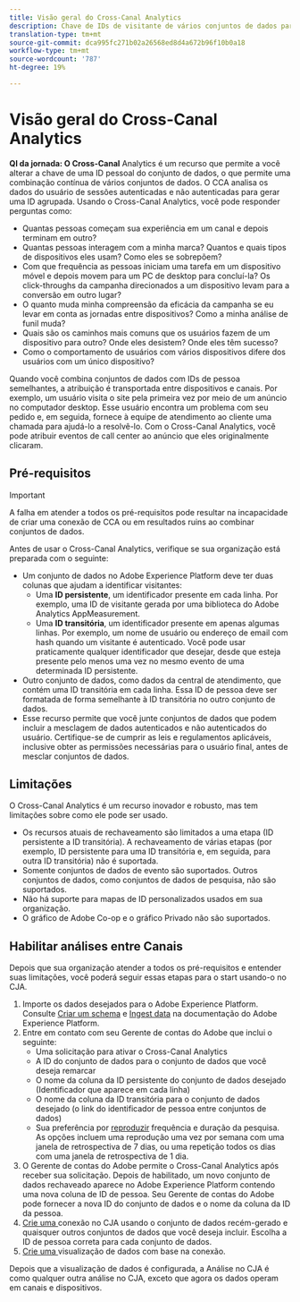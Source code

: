```yaml
---
title: Visão geral do Cross-Canal Analytics
description: Chave de IDs de visitante de vários conjuntos de dados para unir visitantes.
translation-type: tm+mt
source-git-commit: dca995fc271b02a26568ed8d4a672b96f10b0a18
workflow-type: tm+mt
source-wordcount: '787'
ht-degree: 19%

---
```



# Visão geral do Cross-Canal Analytics

**QI da jornada: O Cross-Canal** Analytics é um recurso que permite a você alterar a chave de uma ID pessoal do conjunto de dados, o que permite uma combinação contínua de vários conjuntos de dados. O CCA analisa os dados do usuário de sessões autenticadas e não autenticadas para gerar uma ID agrupada. Usando o Cross-Canal Analytics, você pode responder perguntas como:

* Quantas pessoas começam sua experiência em um canal e depois terminam em outro?
* Quantas pessoas interagem com a minha marca? Quantos e quais tipos de dispositivos eles usam? Como eles se sobrepõem?
* Com que frequência as pessoas iniciam uma tarefa em um dispositivo móvel e depois movem para um PC de desktop para concluí-la? Os click-throughs da campanha direcionados a um dispositivo levam para a conversão em outro lugar?
* O quanto muda minha compreensão da eficácia da campanha se eu levar em conta as jornadas entre dispositivos? Como a minha análise de funil muda?
* Quais são os caminhos mais comuns que os usuários fazem de um dispositivo para outro? Onde eles desistem? Onde eles têm sucesso?
* Como o comportamento de usuários com vários dispositivos difere dos usuários com um único dispositivo?

Quando você combina conjuntos de dados com IDs de pessoa semelhantes, a atribuição é transportada entre dispositivos e canais. Por exemplo, um usuário visita o site pela primeira vez por meio de um anúncio no computador desktop. Esse usuário encontra um problema com seu pedido e, em seguida, fornece à equipe de atendimento ao cliente uma chamada para ajudá-lo a resolvê-lo. Com o Cross-Canal Analytics, você pode atribuir eventos de call center ao anúncio que eles originalmente clicaram.

## Pré-requisitos

>[!IMPORTANT]
>
>A falha em atender a todos os pré-requisitos pode resultar na incapacidade de criar uma conexão de CCA ou em resultados ruins ao combinar conjuntos de dados.

Antes de usar o Cross-Canal Analytics, verifique se sua organização está preparada com o seguinte:

* Um conjunto de dados no Adobe Experience Platform deve ter duas colunas que ajudam a identificar visitantes:
   * Uma **ID persistente**, um identificador presente em cada linha. Por exemplo, uma ID de visitante gerada por uma biblioteca do Adobe Analytics AppMeasurement.
   * Uma **ID transitória**, um identificador presente em apenas algumas linhas. Por exemplo, um nome de usuário ou endereço de email com hash quando um visitante é autenticado. Você pode usar praticamente qualquer identificador que desejar, desde que esteja presente pelo menos uma vez no mesmo evento de uma determinada ID persistente.
* Outro conjunto de dados, como dados da central de atendimento, que contém uma ID transitória em cada linha. Essa ID de pessoa deve ser formatada de forma semelhante à ID transitória no outro conjunto de dados.
* Esse recurso permite que você junte conjuntos de dados que podem incluir a mesclagem de dados autenticados e não autenticados do usuário. Certifique-se de cumprir as leis e regulamentos aplicáveis, inclusive obter as permissões necessárias para o usuário final, antes de mesclar conjuntos de dados.

## Limitações

O Cross-Canal Analytics é um recurso inovador e robusto, mas tem limitações sobre como ele pode ser usado.

* Os recursos atuais de rechaveamento são limitados a uma etapa (ID persistente a ID transitória). A rechaveamento de várias etapas (por exemplo, ID persistente para uma ID transitória e, em seguida, para outra ID transitória) não é suportada.
* Somente conjuntos de dados de evento são suportados. Outros conjuntos de dados, como conjuntos de dados de pesquisa, não são suportados.
* Não há suporte para mapas de ID personalizados usados em sua organização.
* O gráfico de Adobe Co-op e o gráfico Privado não são suportados.

## Habilitar análises entre Canais

Depois que sua organização atender a todos os pré-requisitos e entender suas limitações, você poderá seguir essas etapas para o start usando-o no CJA.

1. Importe os dados desejados para o Adobe Experience Platform. Consulte [Criar um schema](https://docs.adobe.com/content/help/pt-BR/experience-platform/xdm/tutorials/create-schema-ui.html) e [Ingest data](https://docs.adobe.com/content/help/pt-BR/experience-platform/ingestion/home.html) na documentação do Adobe Experience Platform.
1. Entre em contato com seu Gerente de contas do Adobe que inclui o seguinte:
   * Uma solicitação para ativar o Cross-Canal Analytics
   * A ID do conjunto de dados para o conjunto de dados que você deseja remarcar
   * O nome da coluna da ID persistente do conjunto de dados desejado (Identificador que aparece em cada linha)
   * O nome da coluna da ID transitória para o conjunto de dados desejado (o link do identificador de pessoa entre conjuntos de dados)
   * Sua preferência por [reproduzir](replay.md) frequência e duração da pesquisa. As opções incluem uma reprodução uma vez por semana com uma janela de retrospectiva de 7 dias, ou uma repetição todos os dias com uma janela de retrospectiva de 1 dia.
1. O Gerente de contas do Adobe permite o Cross-Canal Analytics após receber sua solicitação. Depois de habilitado, um novo conjunto de dados rechaveado aparece no Adobe Experience Platform contendo uma nova coluna de ID de pessoa. Seu Gerente de contas do Adobe pode fornecer a nova ID do conjunto de dados e o nome da coluna da ID da pessoa.
1. [Crie uma ](../create-connection.md) conexão no CJA usando o conjunto de dados recém-gerado e quaisquer outros conjuntos de dados que você deseja incluir. Escolha a ID de pessoa correta para cada conjunto de dados.
1. [Crie uma ](/help/data-views/create-dataview.md) visualização de dados com base na conexão.

<!-- To do: Paragraph on backfill once product and marketing determine the best way forward. -->

Depois que a visualização de dados é configurada, a Análise no CJA é como qualquer outra análise no CJA, exceto que agora os dados operam em canais e dispositivos.
